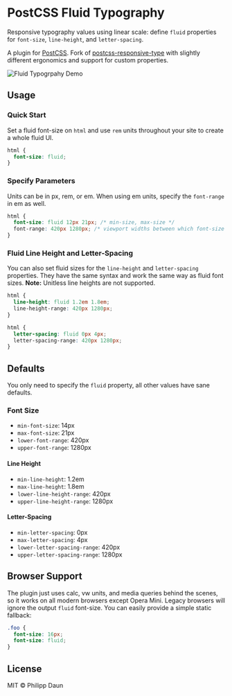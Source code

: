 # PostCSS Fluid Typography

Responsive typography values using linear scale: define `fluid` properties for `font-size`,
`line-height`, and `letter-spacing`.

A plugin for [PostCSS][postcss]. Fork of [postcss-responsive-type][upstream] with slightly
different ergonomics and support for custom properties.

![Fluid Typogrpahy Demo][demo]

## Usage

### Quick Start

Set a fluid font-size on `html` and use `rem` units throughout your site to create a whole fluid UI.

```css
html {
  font-size: fluid;
}
```

### Specify Parameters

Units can be in px, rem, or em. When using em units, specify the `font-range` in em as well.

```css
html {
  font-size: fluid 12px 21px; /* min-size, max-size */
  font-range: 420px 1280px; /* viewport widths between which font-size is fluid */
}
```

### Fluid Line Height and Letter-Spacing

You can also set fluid sizes for the `line-height` and `letter-spacing` properties. They have the
same syntax and work the same way as fluid font sizes. **Note:** Unitless line heights are not supported.

```css
html {
  line-height: fluid 1.2em 1.8em;
  line-height-range: 420px 1280px;
}
```

```css
html {
  letter-spacing: fluid 0px 4px;
  letter-spacing-range: 420px 1280px;
}
```

## Defaults

You only need to specify the `fluid` property, all other values have sane defaults.

### Font Size

- `min-font-size`: 14px
- `max-font-size`: 21px
- `lower-font-range`: 420px
- `upper-font-range`: 1280px

#### Line Height

- `min-line-height`: 1.2em
- `max-line-height`: 1.8em
- `lower-line-height-range`: 420px
- `upper-line-height-range`: 1280px

#### Letter-Spacing

- `min-letter-spacing`: 0px
- `max-letter-spacing`: 4px
- `lower-letter-spacing-range`: 420px
- `upper-letter-spacing-range`: 1280px

## Browser Support

The plugin just uses calc, vw units, and media queries behind the scenes, so it works on all modern
browsers except Opera Mini. Legacy browsers will ignore the output `fluid` font-size. You can easily
provide a simple static fallback:

```css
.foo {
  font-size: 16px;
  font-size: fluid;
}
```

## License

MIT © Philipp Daun

[PostCSS]: https://github.com/postcss/postcss
[upstream]: https://github.com/seaneking/postcss-responsive-type
[demo]: /demo.gif?raw=true
